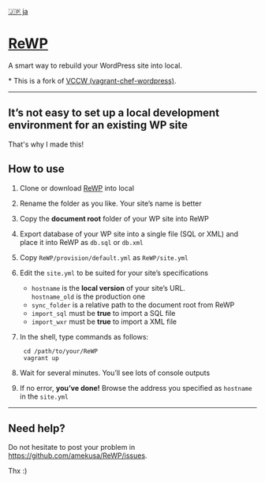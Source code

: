[:jp: ja](README.ja.md)  

# [ReWP](https://github.com/amekusa/ReWP)
A smart way to rebuild your WordPress site into local.  

\* This is a fork of [VCCW (vagrant-chef-wordpress)](https://github.com/vccw-team/vccw).

---

## It’s not easy to set up a local development environment for an existing WP site
That's why I made this!

## How to use
1. Clone or download [ReWP](https://github.com/amekusa/ReWP) into local
2. Rename the folder as you like. Your site’s name is better
3. Copy the **document root** folder of your WP site into ReWP
4. Export database of your WP site into a single file (SQL or XML) and place it into ReWP as `db.sql` or `db.xml`
5. Copy `ReWP/provision/default.yml` as `ReWP/site.yml`
6. Edit the `site.yml` to be suited for your site’s specifications
    + `hostname` is the **local version** of your site’s URL.  
    `hostname_old` is the production one
    + `sync_folder` is a relative path to the document root from ReWP
    + `import_sql` must be **true** to import a SQL file
    + `import_wxr` must be **true** to import a XML file
7. In the shell, type commands as follows:

        cd /path/to/your/ReWP
        vagrant up
8. Wait for several minutes. You’ll see lots of console outputs
9. If no error, **you’ve done!** Browse the address you specified as `hostname` in the `site.yml`

---

## Need help?
Do not hesitate to post your problem in <https://github.com/amekusa/ReWP/issues>.

Thx :)
